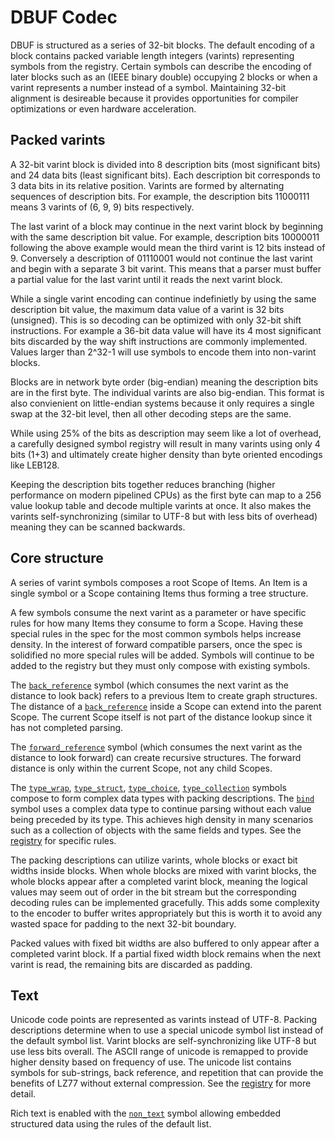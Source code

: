 # DBUF Codec

DBUF is structured as a series of 32-bit blocks. The default encoding of a block contains packed variable length integers (varints) representing symbols from the registry. Certain symbols can describe the encoding of later blocks such as an (IEEE binary double) occupying 2 blocks or when a varint represents a number instead of a symbol. Maintaining 32-bit alignment is desireable because it provides opportunities for compiler optimizations or even hardware acceleration.

## Packed varints

A 32-bit varint block is divided into 8 description bits (most significant bits) and 24 data bits (least significant bits). Each description bit corresponds to 3 data bits in its relative position. Varints are formed by alternating sequences of description bits. For example, the description bits 11000111 means 3 varints of (6, 9, 9) bits respectively. 

The last varint of a block may continue in the next varint block by beginning with the same description bit value. For example, description bits 10000011 following the above example would mean the third varint is 12 bits instead of 9. Conversely a description of 01110001 would not continue the last varint and begin with a separate 3 bit varint. This means that a parser must buffer a partial value for the last varint until it reads the next varint block.

While a single varint encoding can continue indefinietly by using the same description bit value, the maximum data value of a varint is 32 bits (unsigned). This is so decoding can be optimized with only 32-bit shift instructions. For example a 36-bit data value will have its 4 most significant bits discarded by the way shift instructions are commonly implemented. Values larger than 2^32-1 will use symbols to encode them into non-varint blocks.

Blocks are in network byte order (big-endian) meaning the description bits are in the first byte. The individual varints are also big-endian. This format is also convienient on little-endian systems because it only requires a single swap at the 32-bit level, then all other decoding steps are the same.

While using 25% of the bits as description may seem like a lot of overhead, a carefully designed symbol registry will result in many varints using only 4 bits (1+3) and ultimately create higher density than byte oriented encodings like LEB128.

Keeping the description bits together reduces branching (higher performance on modern pipelined CPUs) as the first byte can map to a 256 value lookup table and decode multiple varints at once. It also makes the varints self-synchronizing (similar to UTF-8 but with less bits of overhead) meaning they can be scanned backwards.

## Core structure

A series of varint symbols composes a root Scope of Items. An Item is a single symbol or a Scope containing Items thus forming a tree structure.

A few symbols consume the next varint as a parameter or have specific rules for how many Items they consume to form a Scope. Having these special rules in the spec for the most common symbols helps increase density. In the interest of forward compatible parsers, once the spec is solidified no more special rules will be added. Symbols will continue to be added to the registry but they must only compose with existing symbols.

The [`back_reference`](./registry/specs/back_reference.md) symbol (which consumes the next varint as the distance to look back) refers to a previous Item to create graph structures. The distance of a [`back_reference`](./registry/specs/back_reference.md) inside a Scope can extend into the parent Scope. The current Scope itself is not part of the distance lookup since it has not completed parsing.

The [`forward_reference`](./registry/specs/forward_reference.md) symbol (which consumes the next varint as the distance to look forward) can create recursive structures. The forward distance is only within the current Scope, not any child Scopes.

The [`type_wrap`](./registry/specs/type_wrap.md), [`type_struct`](./registry/specs/type_struct.md), [`type_choice`](./registry/specs/type_choice.md), [`type_collection`](./registry/specs/type_collection.md) symbols compose to form complex data types with packing descriptions. The [`bind`](./registry/specs/bind.md) symbol uses a complex data type to continue parsing without each value being preceded by its type. This achieves high density in many scenarios such as a collection of objects with the same fields and types. See the [registry](./registry/README.md) for specific rules.

The packing descriptions can utilize varints, whole blocks or exact bit widths inside blocks. When whole blocks are mixed with varint blocks, the whole blocks appear after a completed varint block, meaning the logical values may seem out of order in the bit stream but the corresponding decoding rules can be implemented gracefully. This adds some complexity to the encoder to buffer writes appropriately but this is worth it to avoid any wasted space for padding to the next 32-bit boundary.

Packed values with fixed bit widths are also buffered to only appear after a completed varint block. If a partial fixed width block remains when the next varint is read, the remaining bits are discarded as padding. 

## Text

Unicode code points are represented as varints instead of UTF-8. Packing descriptions determine when to use a special unicode symbol list instead of the default symbol list. Varint blocks are self-synchronizing like UTF-8 but use less bits overall. The ASCII range of unicode is remapped to provide higher density based on frequency of use. The unicode list contains symbols for sub-strings, back reference, and repetition that can provide the benefits of LZ77 without external compression. See the [registry](./registry/README.md) for more detail.

Rich text is enabled with the [`non_text`](./registry/text.md) symbol allowing embedded structured data using the rules of the default list.